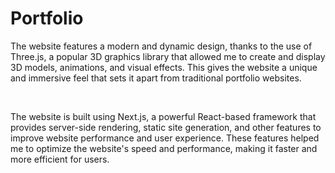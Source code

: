# Portfolio

The website features a modern and dynamic design, thanks to the use of Three.js, a popular 3D graphics library that allowed me to create and display 3D models, animations, and visual effects. This gives the website a unique and immersive feel that sets it apart from traditional portfolio websites.

<br>

The website is built using Next.js, a powerful React-based framework that provides server-side rendering, static site generation, and other features to improve website performance and user experience. These features helped me to optimize the website's speed and performance, making it faster and more efficient for users.